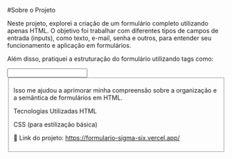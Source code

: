 #Sobre o Projeto

Neste projeto, explorei a criação de um formulário completo utilizando apenas HTML. O objetivo foi trabalhar com diferentes tipos de campos de entrada (inputs), como texto, e-mail, senha e outros, para entender seu funcionamento e aplicação em formulários.

Além disso, pratiquei a estruturação do formulário utilizando tags como:

<form>

<label>

<input>

<fieldset>

Isso me ajudou a aprimorar minha compreensão sobre a organização e a semântica de formulários em HTML.

Tecnologias Utilizadas
HTML

CSS (para estilização básica)

🔗 Link do projeto: https://formulario-sigma-six.vercel.app/
